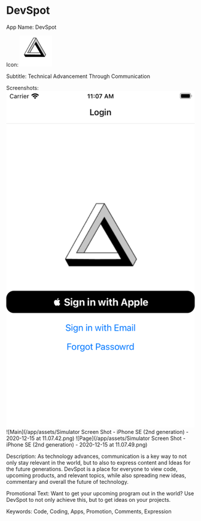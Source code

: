 # DevSpot
App Name: DevSpot

Icon: ![App Icon](/app/assets/icon_copy.png)

Subtitle: Technical Advancement Through Communication

Screenshots: 
![Login](/app/assets/Simulator%20Screen%20Shot%20-%20iPhone%20SE%20(2nd%20generation)%20-%202020-12-15%20at%2011.07.38.png)
![Main](/app/assets/Simulator Screen Shot - iPhone SE (2nd generation) - 2020-12-15 at 11.07.42.png)
![Page](/app/assets/Simulator Screen Shot - iPhone SE (2nd generation) - 2020-12-15 at 11.07.49.png)

Description: As technology advances, communication is a key way to not only stay relevant in the world, but to also to express content and Ideas for the future generations. DevSpot is a place for everyone to view code, upcoming products, and relevant topics, while also spreading new ideas, commentary and overall the future of technology.

Promotional Text: Want to get your upcoming program out in the world? Use DevSpot to not only achieve this, but to get ideas on your projects.

Keywords: Code, Coding, Apps, Promotion, Comments, Expression
